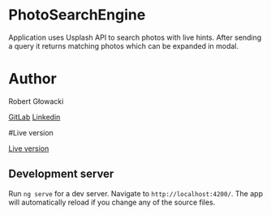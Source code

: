 # PhotoSearchEngine

Application uses Usplash API to search photos with live hints. After sending a query it returns matching photos which can be expanded in modal.

# Author

Robert Głowacki

[GitLab](https://gitlab.com/r.glowacki) [Linkedin](https://www.linkedin.com/in/glowacki-robert/)


#Live version

[Live version](https://robertglowacki.github.io/photo-search-engine/)

## Development server

Run `ng serve` for a dev server. Navigate to `http://localhost:4200/`. The app will automatically reload if you change any of the source files.
